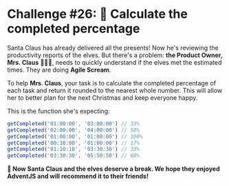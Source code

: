 # Challenge #26: 🎯 Calculate the completed percentage

Santa Claus has already delivered all the presents! Now he's reviewing the productivity reports of the elves. But there's a problem: **the Product Owner, Mrs. Claus** 🧑‍🎄✨, needs to quickly understand if the elves met the estimated times. They are doing **Agile Scream**.

To help **Mrs. Claus**, your task is to calculate the completed percentage of each task and return it rounded to the nearest whole number. This will allow her to better plan for the next Christmas and keep everyone happy.

This is the function she's expecting:

```js
getCompleted('01:00:00', '03:00:00') // 33%
getCompleted('02:00:00', '04:00:00') // 50%
getCompleted('01:00:00', '01:00:00') // 100%
getCompleted('00:10:00', '01:00:00') // 17%
getCompleted('01:10:10', '03:30:30') // 33%
getCompleted('03:30:30', '05:50:50') // 60%
```

**🎁 Now Santa Claus and the elves deserve a break. We hope they enjoyed AdventJS and will recommend it to their friends!**
